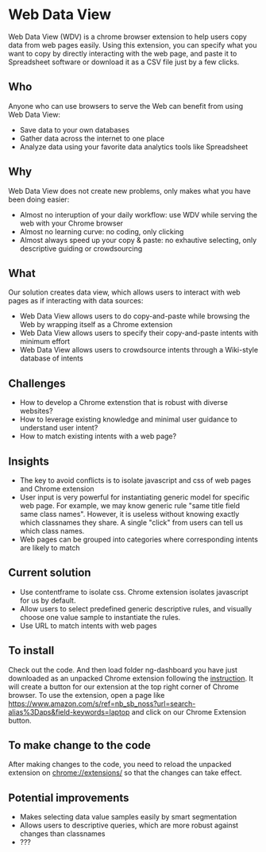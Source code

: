# Web Data View
Web Data View (WDV) is a chrome browser extension to help users copy data from web pages easily. Using this extension, you can specify what you want to copy by directly interacting with the web page, and paste it to Spreadsheet software or download it as a CSV file just by a few clicks.

## Who
Anyone who can use browsers to serve the Web can benefit from using Web Data View:
* Save data to your own databases
* Gather data across the internet to one place
* Analyze data using your favorite data analytics tools like Spreadsheet

## Why
Web Data View does not create new problems, only makes what you have been doing easier:
* Almost no interuption of your daily workflow: use WDV while serving the web with your Chrome browser
* Almost no learning curve: no coding, only clicking
* Almost always speed up your copy & paste: no exhautive selecting, only descriptive guiding or crowdsourcing

## What
Our solution creates data view, which allows users to interact with web pages as if interacting with data sources:
* Web Data View allows users to do copy-and-paste while browsing the Web by wrapping itself as a Chrome extension
* Web Data View allows users to specify their copy-and-paste intents with minimum effort
* Web Data View allows users to crowdsource intents through a Wiki-style database of intents

## Challenges
* How to develop a Chrome extenstion that is robust with diverse websites?
* How to leverage existing knowledge and minimal user guidance to understand user intent?
* How to match existing intents with a web page?

## Insights
* The key to avoid conflicts is to isolate javascript and css of web pages and Chrome extension
* User input is very powerful for instantiating generic model for specific web page. For example, we may know generic rule "same title field same class names". However, it is useless without knowing exactly which classnames they share. A single "click" from users can tell us which class names.
* Web pages can be grouped into categories where corresponding intents are likely to match

## Current solution
* Use contentframe to isolate css. Chrome extension isolates javascript for us by default.
* Allow users to select predefined generic descriptive rules, and visually choose one value sample to instantiate the rules.
* Use URL to match intents with web pages

## To install
Check out the code. And then load folder ng-dashboard you have just downloaded as an unpacked Chrome extension following the [instruction](https://support.google.com/chrome/a/answer/2714278?hl=en). It will create a button for our extension at the top right corner of Chrome browser. To use the extension, open a page like https://www.amazon.com/s/ref=nb_sb_noss?url=search-alias%3Daps&field-keywords=laptop and click on our Chrome Extension button.

## To make change to the code
After making changes to the code, you need to reload the unpacked extension on [chrome://extensions/](chrome://extensions/) so that the changes can take effect.

## Potential improvements
* Makes selecting data value samples easily by smart segmentation
* Allows users to descriptive queries, which are more robust against changes than classnames
* ???
